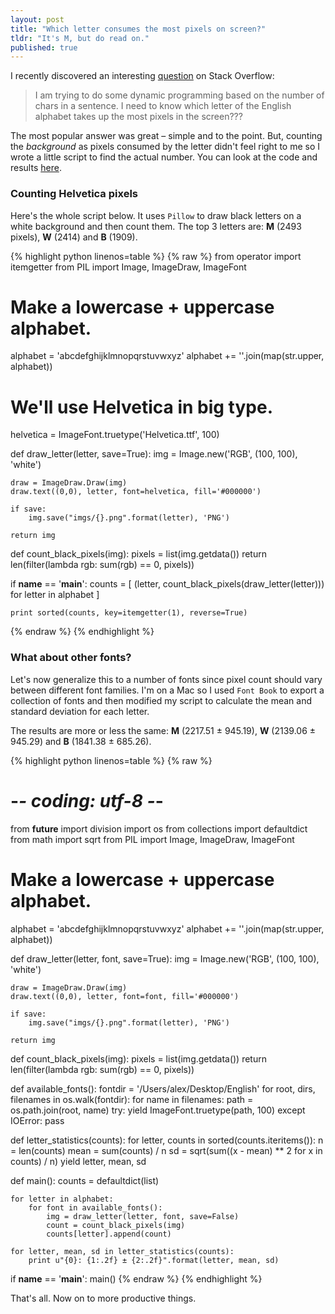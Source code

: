 ```yaml
---
layout: post
title: "Which letter consumes the most pixels on screen?"
tldr: "It's M, but do read on."
published: true
---
```


I recently discovered an interesting [question](http://stackoverflow.com/questions/3949422/which-letter-of-english-alphabet-takes-up-most-pixels) on Stack Overflow:

> I am trying to do some dynamic programming based on the number of chars in a sentence. I need to know which letter of the English alphabet takes up the most pixels in the screen???

The most popular answer was great – simple and to the point. But, counting the *background* as pixels consumed by the letter didn't feel right to me so I wrote a little script to find the actual number. You can look at the code and results [here](https://gist.github.com/alexmic/8345076).

### Counting Helvetica pixels

Here's the whole script below. It uses `Pillow` to draw black letters on a white background and then count them. The top 3 letters are: **M** (2493 pixels), **W** (2414) and **B** (1909).


{% highlight python linenos=table %}
{% raw %}
from operator import itemgetter
from PIL import Image, ImageDraw, ImageFont


# Make a lowercase + uppercase alphabet.
alphabet = 'abcdefghijklmnopqrstuvwxyz'
alphabet += ''.join(map(str.upper, alphabet))


# We'll use Helvetica in big type.
helvetica = ImageFont.truetype('Helvetica.ttf', 100)


def draw_letter(letter, save=True):
    img = Image.new('RGB', (100, 100), 'white')

    draw = ImageDraw.Draw(img)
    draw.text((0,0), letter, font=helvetica, fill='#000000')

    if save:
        img.save("imgs/{}.png".format(letter), 'PNG')

    return img


def count_black_pixels(img):
    pixels = list(img.getdata())
    return len(filter(lambda rgb: sum(rgb) == 0, pixels))


if __name__ == '__main__':
    counts = [
        (letter, count_black_pixels(draw_letter(letter)))
        for letter in alphabet
    ]

    print sorted(counts, key=itemgetter(1), reverse=True)
{% endraw %}
{% endhighlight %}

### What about other fonts?

Let's now generalize this to a number of fonts since pixel count should vary between different font families. I'm on a Mac so I used `Font Book` to export a collection of fonts and then modified my script to calculate the mean and standard deviation for each letter.

The results are more or less the same: **M** (2217.51 ± 945.19), **W** (2139.06 ± 945.29) and **B** (1841.38 ± 685.26).

{% highlight python linenos=table %}
{% raw %}
# -*- coding: utf-8 -*-
from __future__ import division
import os
from collections import defaultdict
from math import sqrt
from PIL import Image, ImageDraw, ImageFont


# Make a lowercase + uppercase alphabet.
alphabet = 'abcdefghijklmnopqrstuvwxyz'
alphabet += ''.join(map(str.upper, alphabet))


def draw_letter(letter, font, save=True):
    img = Image.new('RGB', (100, 100), 'white')

    draw = ImageDraw.Draw(img)
    draw.text((0,0), letter, font=font, fill='#000000')

    if save:
        img.save("imgs/{}.png".format(letter), 'PNG')

    return img


def count_black_pixels(img):
    pixels = list(img.getdata())
    return len(filter(lambda rgb: sum(rgb) == 0, pixels))


def available_fonts():
    fontdir = '/Users/alex/Desktop/English'
    for root, dirs, filenames in os.walk(fontdir):
        for name in filenames:
            path = os.path.join(root, name)
            try:
                yield ImageFont.truetype(path, 100)
            except IOError:
                pass


def letter_statistics(counts):
    for letter, counts in sorted(counts.iteritems()):
        n = len(counts)
        mean = sum(counts) / n
        sd = sqrt(sum((x - mean) ** 2 for x in counts) / n)
        yield letter, mean, sd


def main():
    counts = defaultdict(list)

    for letter in alphabet:
        for font in available_fonts():
            img = draw_letter(letter, font, save=False)
            count = count_black_pixels(img)
            counts[letter].append(count)

    for letter, mean, sd in letter_statistics(counts):
        print u"{0}: {1:.2f} ± {2:.2f}".format(letter, mean, sd)


if __name__ == '__main__':
    main()
{% endraw %}
{% endhighlight %}

That's all. Now on to more productive things.


